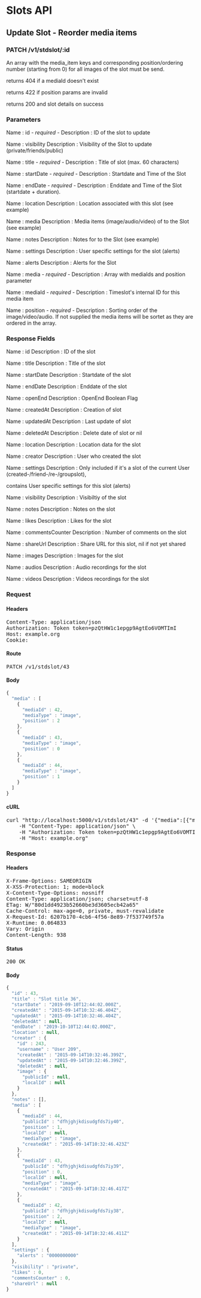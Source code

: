# Slots API

## Update Slot - Reorder media items

### PATCH /v1/stdslot/:id

An array with the media_item keys and corresponding position/ordering number (starting from 0) for all images of the slot must be send.

returns 404 if a mediaId doesn&#39;t exist

returns 422 if position params are invalid

returns 200 and slot details on success

### Parameters

Name : id *- required -*
Description : ID of the slot to update

Name : visibility
Description : Visibility of the Slot to update (private/friends/public)

Name : title *- required -*
Description : Title of slot (max. 60 characters)

Name : startDate *- required -*
Description : Startdate and Time of the Slot

Name : endDate *- required -*
Description : Enddate and Time of the Slot (startdate + duration).

Name : location
Description : Location associated with this slot (see example)

Name : media
Description : Media items (image/audio/video) of to the Slot (see example)

Name : notes
Description : Notes for to the Slot (see example)

Name : settings
Description : User specific settings for the slot (alerts)

Name : alerts
Description : Alerts for the Slot

Name : media *- required -*
Description : Array with mediaIds and position parameter

Name : mediaId *- required -*
Description : Timeslot&#39;s internal ID for this media item

Name : position *- required -*
Description : Sorting order of the image/video/audio. If not supplied the media items will be sortet as they are ordered in the array.


### Response Fields

Name : id
Description : ID of the slot

Name : title
Description : Title of the slot

Name : startDate
Description : Startdate of the slot

Name : endDate
Description : Enddate of the slot

Name : openEnd
Description : OpenEnd Boolean Flag

Name : createdAt
Description : Creation of slot

Name : updatedAt
Description : Last update of slot

Name : deletedAt
Description : Delete date of slot or nil

Name : location
Description : Location data for the slot

Name : creator
Description : User who created the slot

Name : settings
Description : Only included if it&#39;s a slot of the current User (created-/friend-/re-/groupslot),

contains User specific settings for this slot (alerts)

Name : visibility
Description : Visibiltiy of the slot

Name : notes
Description : Notes on the slot

Name : likes
Description : Likes for the slot

Name : commentsCounter
Description : Number of comments on the slot

Name : shareUrl
Description : Share URL for this slot, nil if not yet shared

Name : images
Description : Images for the slot

Name : audios
Description : Audio recordings for the slot

Name : videos
Description : Videos recordings for the slot

### Request

#### Headers

<pre>Content-Type: application/json
Authorization: Token token=pzQtHW1c1epgp9AgtEo6VOMTImI
Host: example.org
Cookie: </pre>

#### Route

<pre>PATCH /v1/stdslot/43</pre>

#### Body
```javascript
{
  "media" : [
    {
      "mediaId" : 42,
      "mediaType" : "image",
      "position" : 2
    },
    {
      "mediaId" : 43,
      "mediaType" : "image",
      "position" : 0
    },
    {
      "mediaId" : 44,
      "mediaType" : "image",
      "position" : 1
    }
  ]
}
```


#### cURL

<pre class="request">curl &quot;http://localhost:5000/v1/stdslot/43&quot; -d &#39;{&quot;media&quot;:[{&quot;mediaId&quot;:42,&quot;mediaType&quot;:&quot;image&quot;,&quot;position&quot;:2},{&quot;mediaId&quot;:43,&quot;mediaType&quot;:&quot;image&quot;,&quot;position&quot;:0},{&quot;mediaId&quot;:44,&quot;mediaType&quot;:&quot;image&quot;,&quot;position&quot;:1}]}&#39; -X PATCH \
	-H &quot;Content-Type: application/json&quot; \
	-H &quot;Authorization: Token token=pzQtHW1c1epgp9AgtEo6VOMTImI&quot; \
	-H &quot;Host: example.org&quot;</pre>

### Response

#### Headers

<pre>X-Frame-Options: SAMEORIGIN
X-XSS-Protection: 1; mode=block
X-Content-Type-Options: nosniff
Content-Type: application/json; charset=utf-8
ETag: W/&quot;80d1dd4923b52660be3d3605ecb42a65&quot;
Cache-Control: max-age=0, private, must-revalidate
X-Request-Id: 6207b170-4cb6-4f56-8e89-7f537749f57a
X-Runtime: 0.064833
Vary: Origin
Content-Length: 938</pre>

#### Status

<pre>200 OK</pre>

#### Body

```javascript
{
  "id" : 43,
  "title" : "Slot title 36",
  "startDate" : "2019-09-10T12:44:02.000Z",
  "createdAt" : "2015-09-14T10:32:46.404Z",
  "updatedAt" : "2015-09-14T10:32:46.404Z",
  "deletedAt" : null,
  "endDate" : "2019-10-10T12:44:02.000Z",
  "location" : null,
  "creator" : {
    "id" : 243,
    "username" : "User 209",
    "createdAt" : "2015-09-14T10:32:46.399Z",
    "updatedAt" : "2015-09-14T10:32:46.399Z",
    "deletedAt" : null,
    "image" : {
      "publicId" : null,
      "localId" : null
    }
  },
  "notes" : [],
  "media" : [
    {
      "mediaId" : 44,
      "publicId" : "dfhjghjkdisudgfds7iy40",
      "position" : 1,
      "localId" : null,
      "mediaType" : "image",
      "createdAt" : "2015-09-14T10:32:46.423Z"
    },
    {
      "mediaId" : 43,
      "publicId" : "dfhjghjkdisudgfds7iy39",
      "position" : 0,
      "localId" : null,
      "mediaType" : "image",
      "createdAt" : "2015-09-14T10:32:46.417Z"
    },
    {
      "mediaId" : 42,
      "publicId" : "dfhjghjkdisudgfds7iy38",
      "position" : 2,
      "localId" : null,
      "mediaType" : "image",
      "createdAt" : "2015-09-14T10:32:46.411Z"
    }
  ],
  "settings" : {
    "alerts" : "0000000000"
  },
  "visibility" : "private",
  "likes" : 0,
  "commentsCounter" : 0,
  "shareUrl" : null
}
```
